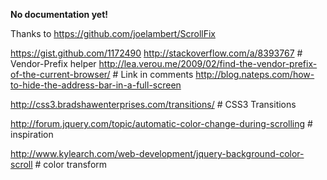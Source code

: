 **No documentation yet!**


Thanks to
https://github.com/joelambert/ScrollFix

https://gist.github.com/1172490
http://stackoverflow.com/a/8393767 # Vendor-Prefix helper
http://lea.verou.me/2009/02/find-the-vendor-prefix-of-the-current-browser/ # Link in comments
http://blog.nateps.com/how-to-hide-the-address-bar-in-a-full-screen

http://css3.bradshawenterprises.com/transitions/ # CSS3 Transitions

http://forum.jquery.com/topic/automatic-color-change-during-scrolling # inspiration

http://www.kylearch.com/web-development/jquery-background-color-scroll # color transform